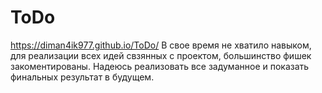 # ToDo
https://diman4ik977.github.io/ToDo/
В свое время не хватило навыком, для реализации всех идей свзянных с проектом, большинство фишек закоментированы. Надеюсь реализовать все задуманное и показать финальных результат в будущем.
